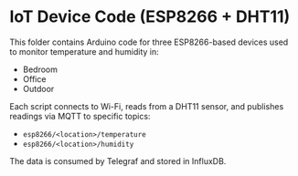 # IoT Device Code (ESP8266 + DHT11)

This folder contains Arduino code for three ESP8266-based devices used to monitor temperature and humidity in:
- Bedroom
- Office
- Outdoor

Each script connects to Wi-Fi, reads from a DHT11 sensor, and publishes readings via MQTT to specific topics:
- `esp8266/<location>/temperature`
- `esp8266/<location>/humidity`

The data is consumed by Telegraf and stored in InfluxDB.
